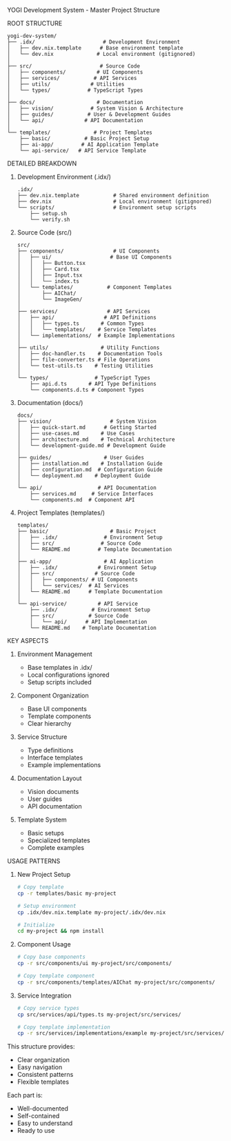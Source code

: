 YOGI Development System - Master Project Structure

ROOT STRUCTURE
```
yogi-dev-system/
├── .idx/                      # Development Environment
│   ├── dev.nix.template      # Base environment template
│   └── dev.nix              # Local environment (gitignored)
│
├── src/                      # Source Code
│   ├── components/          # UI Components
│   ├── services/           # API Services
│   ├── utils/             # Utilities
│   └── types/            # TypeScript Types
│
├── docs/                    # Documentation
│   ├── vision/            # System Vision & Architecture
│   ├── guides/           # User & Development Guides
│   └── api/             # API Documentation
│
└── templates/              # Project Templates
    ├── basic/           # Basic Project Setup
    ├── ai-app/         # AI Application Template
    └── api-service/   # API Service Template
```

DETAILED BREAKDOWN

1. Development Environment (.idx/)
   ```
   .idx/
   ├── dev.nix.template           # Shared environment definition
   ├── dev.nix                    # Local environment (gitignored)
   └── scripts/                   # Environment setup scripts
       ├── setup.sh
       └── verify.sh
   ```

2. Source Code (src/)
   ```
   src/
   ├── components/                # UI Components
   │   ├── ui/                   # Base UI Components
   │   │   ├── Button.tsx
   │   │   ├── Card.tsx
   │   │   ├── Input.tsx
   │   │   └── index.ts
   │   └── templates/           # Component Templates
   │       ├── AIChat/
   │       └── ImageGen/
   │
   ├── services/                # API Services
   │   ├── api/                # API Definitions
   │   │   ├── types.ts       # Common Types
   │   │   └── templates/    # Service Templates
   │   └── implementations/  # Example Implementations
   │
   ├── utils/                 # Utility Functions
   │   ├── doc-handler.ts    # Documentation Tools
   │   ├── file-converter.ts # File Operations
   │   └── test-utils.ts    # Testing Utilities
   │
   └── types/               # TypeScript Types
       ├── api.d.ts       # API Type Definitions
       └── components.d.ts # Component Types
   ```

3. Documentation (docs/)
   ```
   docs/
   ├── vision/                   # System Vision
   │   ├── quick-start.md      # Getting Started
   │   ├── use-cases.md       # Use Cases
   │   ├── architecture.md    # Technical Architecture
   │   └── development-guide.md # Development Guide
   │
   ├── guides/                 # User Guides
   │   ├── installation.md    # Installation Guide
   │   ├── configuration.md  # Configuration Guide
   │   └── deployment.md    # Deployment Guide
   │
   └── api/                  # API Documentation
       ├── services.md     # Service Interfaces
       └── components.md  # Component API
   ```

4. Project Templates (templates/)
   ```
   templates/
   ├── basic/                    # Basic Project
   │   ├── .idx/               # Environment Setup
   │   ├── src/               # Source Code
   │   └── README.md         # Template Documentation
   │
   ├── ai-app/                 # AI Application
   │   ├── .idx/             # Environment Setup
   │   ├── src/             # Source Code
   │   │   ├── components/ # UI Components
   │   │   └── services/  # AI Services
   │   └── README.md      # Template Documentation
   │
   └── api-service/          # API Service
       ├── .idx/           # Environment Setup
       ├── src/           # Source Code
       │   └── api/      # API Implementation
       └── README.md    # Template Documentation
   ```

KEY ASPECTS

1. Environment Management
   - Base templates in .idx/
   - Local configurations ignored
   - Setup scripts included

2. Component Organization
   - Base UI components
   - Template components
   - Clear hierarchy

3. Service Structure
   - Type definitions
   - Interface templates
   - Example implementations

4. Documentation Layout
   - Vision documents
   - User guides
   - API documentation

5. Template System
   - Basic setups
   - Specialized templates
   - Complete examples

USAGE PATTERNS

1. New Project Setup
   ```bash
   # Copy template
   cp -r templates/basic my-project

   # Setup environment
   cp .idx/dev.nix.template my-project/.idx/dev.nix

   # Initialize
   cd my-project && npm install
   ```

2. Component Usage
   ```bash
   # Copy base components
   cp -r src/components/ui my-project/src/components/

   # Copy template component
   cp -r src/components/templates/AIChat my-project/src/components/
   ```

3. Service Integration
   ```bash
   # Copy service types
   cp src/services/api/types.ts my-project/src/services/

   # Copy template implementation
   cp -r src/services/implementations/example my-project/src/services/
   ```

This structure provides:
- Clear organization
- Easy navigation
- Consistent patterns
- Flexible templates

Each part is:
- Well-documented
- Self-contained
- Easy to understand
- Ready to use
